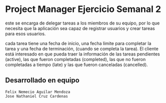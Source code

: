 # Project Manager Ejercicio Semanal 2

este se encarga de delegar tareas a los miembros de su equipo, por lo que necesita que la aplicación sea capaz de registrar usuarios y crear tareas para esos usuarios.

cada tarea tiene una fecha de inicio, una fecha límite para completar la tarea y una fecha de terminación, (cuando se completa la tarea).
El cliente está interesado en que pueda traer la información de las tareas pendientes (active), las que fueron completadas (completed), las que no fueron completadas a tiempo (late) y las que fueron canceladas (cancelled).

## Desarrollado en equipo

```
Felix Nemecio Aguilar Mendoza
Jose Nathaniel Cruz Cardenas
```
